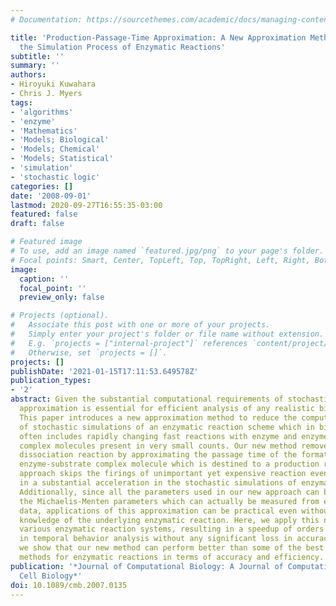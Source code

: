 ```yaml
---
# Documentation: https://sourcethemes.com/academic/docs/managing-content/

title: 'Production-Passage-Time Approximation: A New Approximation Method to Accelerate
  the Simulation Process of Enzymatic Reactions'
subtitle: ''
summary: ''
authors:
- Hiroyuki Kuwahara
- Chris J. Myers
tags:
- 'algorithms'
- 'enzyme'
- 'Mathematics'
- 'Models; Biological'
- 'Models; Chemical'
- 'Models; Statistical'
- 'simulation'
- 'stochastic logic'
categories: []
date: '2008-09-01'
lastmod: 2020-09-27T16:55:35-03:00
featured: false
draft: false

# Featured image
# To use, add an image named `featured.jpg/png` to your page's folder.
# Focal points: Smart, Center, TopLeft, Top, TopRight, Left, Right, BottomLeft, Bottom, BottomRight.
image:
  caption: ''
  focal_point: ''
  preview_only: false

# Projects (optional).
#   Associate this post with one or more of your projects.
#   Simply enter your project's folder or file name without extension.
#   E.g. `projects = ["internal-project"]` references `content/project/deep-learning/index.md`.
#   Otherwise, set `projects = []`.
projects: []
publishDate: '2021-01-15T17:11:53.649578Z'
publication_types:
- '2'
abstract: Given the substantial computational requirements of stochastic simulation,
  approximation is essential for efficient analysis of any realistic biochemical system.
  This paper introduces a new approximation method to reduce the computational cost
  of stochastic simulations of an enzymatic reaction scheme which in biochemical systems
  often includes rapidly changing fast reactions with enzyme and enzyme-substrate
  complex molecules present in very small counts. Our new method removes the substrate
  dissociation reaction by approximating the passage time of the formation of each
  enzyme-substrate complex molecule which is destined to a production reaction. This
  approach skips the firings of unimportant yet expensive reaction events, resulting
  in a substantial acceleration in the stochastic simulations of enzymatic reactions.
  Additionally, since all the parameters used in our new approach can be derived by
  the Michaelis-Menten parameters which can actually be measured from experimental
  data, applications of this approximation can be practical even without having full
  knowledge of the underlying enzymatic reaction. Here, we apply this new method to
  various enzymatic reaction systems, resulting in a speedup of orders of magnitude
  in temporal behavior analysis without any significant loss in accuracy. Furthermore,
  we show that our new method can perform better than some of the best existing approximation
  methods for enzymatic reactions in terms of accuracy and efficiency.
publication: '*Journal of Computational Biology: A Journal of Computational Molecular
  Cell Biology*'
doi: 10.1089/cmb.2007.0135
---
```

